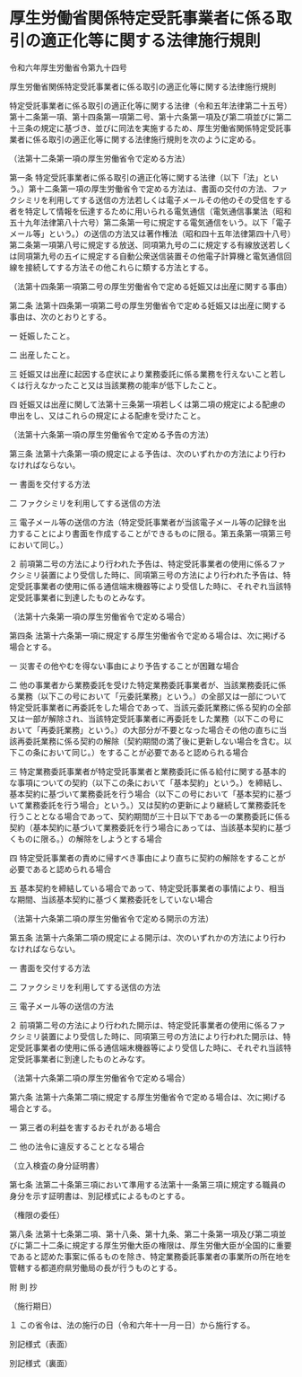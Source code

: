# 厚生労働省関係特定受託事業者に係る取引の適正化等に関する法律施行規則

令和六年厚生労働省令第九十四号

厚生労働省関係特定受託事業者に係る取引の適正化等に関する法律施行規則

特定受託事業者に係る取引の適正化等に関する法律（令和五年法律第二十五号）第十二条第一項、第十四条第一項第二号、第十六条第一項及び第二項並びに第二十三条の規定に基づき、並びに同法を実施するため、厚生労働省関係特定受託事業者に係る取引の適正化等に関する法律施行規則を次のように定める。

（法第十二条第一項の厚生労働省令で定める方法）

第一条 特定受託事業者に係る取引の適正化等に関する法律（以下「法」という。）第十二条第一項の厚生労働省令で定める方法は、書面の交付の方法、ファクシミリを利用してする送信の方法若しくは電子メールその他のその受信をする者を特定して情報を伝達するために用いられる電気通信（電気通信事業法（昭和五十九年法律第八十六号）第二条第一号に規定する電気通信をいう。以下「電子メール等」という。）の送信の方法又は著作権法（昭和四十五年法律第四十八号）第二条第一項第八号に規定する放送、同項第九号の二に規定する有線放送若しくは同項第九号の五イに規定する自動公衆送信装置その他電子計算機と電気通信回線を接続してする方法その他これらに類する方法とする。

（法第十四条第一項第二号の厚生労働省令で定める妊娠又は出産に関する事由）

第二条 法第十四条第一項第二号の厚生労働省令で定める妊娠又は出産に関する事由は、次のとおりとする。

一 妊娠したこと。

二 出産したこと。

三 妊娠又は出産に起因する症状により業務委託に係る業務を行えないこと若しくは行えなかったこと又は当該業務の能率が低下したこと。

四 妊娠又は出産に関して法第十三条第一項若しくは第二項の規定による配慮の申出をし、又はこれらの規定による配慮を受けたこと。

（法第十六条第一項の厚生労働省令で定める予告の方法）

第三条 法第十六条第一項の規定による予告は、次のいずれかの方法により行わなければならない。

一 書面を交付する方法

二 ファクシミリを利用してする送信の方法

三 電子メール等の送信の方法（特定受託事業者が当該電子メール等の記録を出力することにより書面を作成することができるものに限る。第五条第一項第三号において同じ。）

２ 前項第二号の方法により行われた予告は、特定受託事業者の使用に係るファクシミリ装置により受信した時に、同項第三号の方法により行われた予告は、特定受託事業者の使用に係る通信端末機器等により受信した時に、それぞれ当該特定受託事業者に到達したものとみなす。

（法第十六条第一項の厚生労働省令で定める場合）

第四条 法第十六条第一項に規定する厚生労働省令で定める場合は、次に掲げる場合とする。

一 災害その他やむを得ない事由により予告することが困難な場合

二 他の事業者から業務委託を受けた特定業務委託事業者が、当該業務委託に係る業務（以下この号において「元委託業務」という。）の全部又は一部について特定受託事業者に再委託をした場合であって、当該元委託業務に係る契約の全部又は一部が解除され、当該特定受託事業者に再委託をした業務（以下この号において「再委託業務」という。）の大部分が不要となった場合その他の直ちに当該再委託業務に係る契約の解除（契約期間の満了後に更新しない場合を含む。以下この条において同じ。）をすることが必要であると認められる場合

三 特定業務委託事業者が特定受託事業者と業務委託に係る給付に関する基本的な事項についての契約（以下この条において「基本契約」という。）を締結し、基本契約に基づいて業務委託を行う場合（以下この号において「基本契約に基づいて業務委託を行う場合」という。）又は契約の更新により継続して業務委託を行うこととなる場合であって、契約期間が三十日以下である一の業務委託に係る契約（基本契約に基づいて業務委託を行う場合にあっては、当該基本契約に基づくものに限る。）の解除をしようとする場合

四 特定受託事業者の責めに帰すべき事由により直ちに契約の解除をすることが必要であると認められる場合

五 基本契約を締結している場合であって、特定受託事業者の事情により、相当な期間、当該基本契約に基づく業務委託をしていない場合

（法第十六条第二項の厚生労働省令で定める開示の方法）

第五条 法第十六条第二項の規定による開示は、次のいずれかの方法により行わなければならない。

一 書面を交付する方法

二 ファクシミリを利用してする送信の方法

三 電子メール等の送信の方法

２ 前項第二号の方法により行われた開示は、特定受託事業者の使用に係るファクシミリ装置により受信した時に、同項第三号の方法により行われた開示は、特定受託事業者の使用に係る通信端末機器等により受信した時に、それぞれ当該特定受託事業者に到達したものとみなす。

（法第十六条第二項の厚生労働省令で定める場合）

第六条 法第十六条第二項に規定する厚生労働省令で定める場合は、次に掲げる場合とする。

一 第三者の利益を害するおそれがある場合

二 他の法令に違反することとなる場合

（立入検査の身分証明書）

第七条 法第二十条第三項において準用する法第十一条第三項に規定する職員の身分を示す証明書は、別記様式によるものとする。

（権限の委任）

第八条 法第十七条第二項、第十八条、第十九条、第二十条第一項及び第二項並びに第二十二条に規定する厚生労働大臣の権限は、厚生労働大臣が全国的に重要であると認めた事案に係るものを除き、特定業務委託事業者の事業所の所在地を管轄する都道府県労働局の長が行うものとする。

附 則 抄

（施行期日）

１ この省令は、法の施行の日（令和六年十一月一日）から施行する。

別記様式（表面）

[](/./pict/2FH00000073100.pdf)

別記様式（裏面）

[](/./pict/2FH00000073101.pdf)
